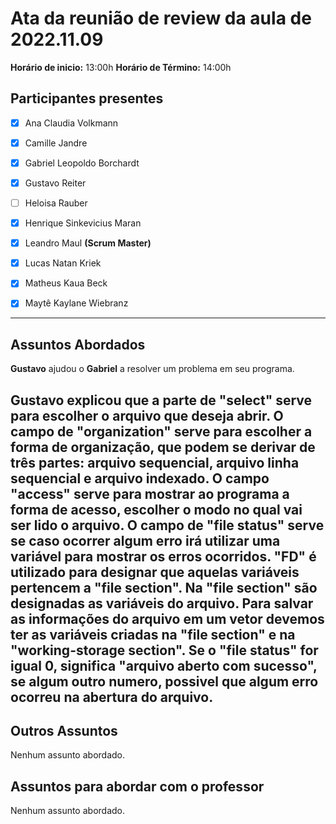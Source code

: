 # Ata da reunião de review da aula de 2022.11.09



**Horário de inicio:** 13:00h  **Horário de Término:** 14:00h






## Participantes presentes



- [x] Ana  Claudia Volkmann



- [x] Camille Jandre



- [x] Gabriel Leopoldo Borchardt



- [x] Gustavo Reiter



- [ ] Heloisa Rauber



- [x] Henrique Sinkevicius Maran



- [x] Leandro Maul **(Scrum Master)**



- [x] Lucas Natan Kriek



- [x] Matheus Kaua Beck



- [x] Maytê Kaylane Wiebranz





---





## Assuntos Abordados
**Gustavo** ajudou o **Gabriel** a resolver um problema em seu programa.   

**Gustavo** explicou que a parte de "select" serve para escolher o arquivo que deseja abrir.
O campo de "organization" serve para escolher a forma de organização, que podem se derivar de três partes: arquivo sequencial, arquivo linha sequencial e arquivo indexado.
O campo "access" serve para mostrar ao programa a forma de acesso, escolher o modo no qual vai ser lido o arquivo.
O campo de "file status" serve se caso ocorrer algum erro irá utilizar uma variável para mostrar os erros ocorridos.
"FD" é utilizado para designar que aquelas variáveis pertencem a "file section".
Na "file section" são designadas as variáveis do arquivo.
Para salvar as informações do arquivo em um vetor devemos ter as variáveis criadas na "file section" e na "working-storage section".
Se o "file status" for igual 0, significa "arquivo aberto com sucesso", se algum outro numero, possivel que algum erro ocorreu na abertura do arquivo.   
---

## Outros Assuntos

Nenhum assunto abordado.

## Assuntos para abordar com o professor  

Nenhum assunto abordado.
